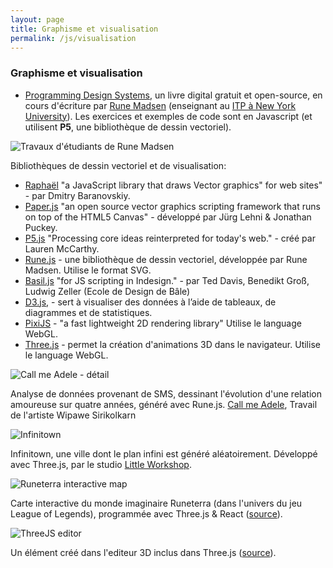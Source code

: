 ```yaml
---
layout: page
title: Graphisme et visualisation
permalink: /js/visualisation
---
```


### Graphisme et visualisation

- [Programming Design Systems](https://programmingdesignsystems.com/), un livre digital gratuit et open-source, en cours d'écriture par [Rune Madsen](https://runemadsen.com/) (enseignant au [ITP à New York University](https://tisch.nyu.edu/about/directory/itp/1490791702)). Les exercices et exemples de code sont en Javascript (et utilisent **P5**, une bibliothèque de dessin vectoriel).

![Travaux d'étudiants de Rune Madsen](/cours-javascript/img/rune-students.jpg)

Bibliothèques de dessin vectoriel et de visualisation:

<div class="cards"></div>

- [Raphaël](http://dmitrybaranovskiy.github.io/raphael/) "a JavaScript library that draws Vector graphics" for web sites" - par Dmitry Baranovskiy.
- [Paper.js](http://paperjs.org/) "an open source vector graphics scripting framework that runs on top of the HTML5 Canvas" - développé par Jürg Lehni & Jonathan Puckey.
- [P5.js](http://p5js.org/) "Processing core ideas reinterpreted for today's web." - créé par Lauren McCarthy.
- [Rune.js](http://runemadsen.github.io/rune.js/) - une bibliothèque de dessin vectoriel, développée par Rune Madsen. Utilise le format SVG.
- [Basil.js](http://basiljs.ch/) "for JS scripting in Indesign." - par Ted Davis, Benedikt Groß, Ludwig Zeller (Ecole de Design de Bâle)
- [D3.js](https://d3js.org/), - sert à visualiser des données à l’aide de tableaux, de diagrammes et de statistiques.
- [PixiJS](http://www.pixijs.com/) - "a fast lightweight 2D rendering library" Utilise le language WebGL.
- [Three.js](https://threejs.org/) - permet la création d'animations 3D dans le navigateur. Utilise le language WebGL.

![Call me Adele - détail](/cours-javascript/img/call-me-adele-alt.jpg)

Analyse de données provenant de SMS, dessinant l'évolution d'une relation amoureuse sur quatre années, généré avec Rune.js. [Call me Adele](https://medium.com/@wipaweeeeee/call-me-adele-f37162b6ffe5#.padbmd6fd), Travail de l'artiste Wipawe Sirikolkarn

![Infinitown](/cours-javascript/img/infinitown.jpg)

Infinitown, une ville dont le plan infini est généré aléatoirement. Développé avec Three.js, par le studio [Little Workshop](https://www.littleworkshop.fr/projects/infinitown/).

![Runeterra interactive map](/cours-javascript/img/runeterra-interactive-map.jpg)

Carte interactive du monde imaginaire Runeterra (dans l'univers du jeu League of Legends), programmée avec Three.js & React ([source](https://twitter.com/felixturner/status/1021849617896337408)).

![ThreeJS editor](/cours-javascript/img/threejs-editor.jpg)

Un élément créé dans l'editeur 3D inclus dans Three.js ([source](https://twitter.com/thespite/status/1021855786719498240)).